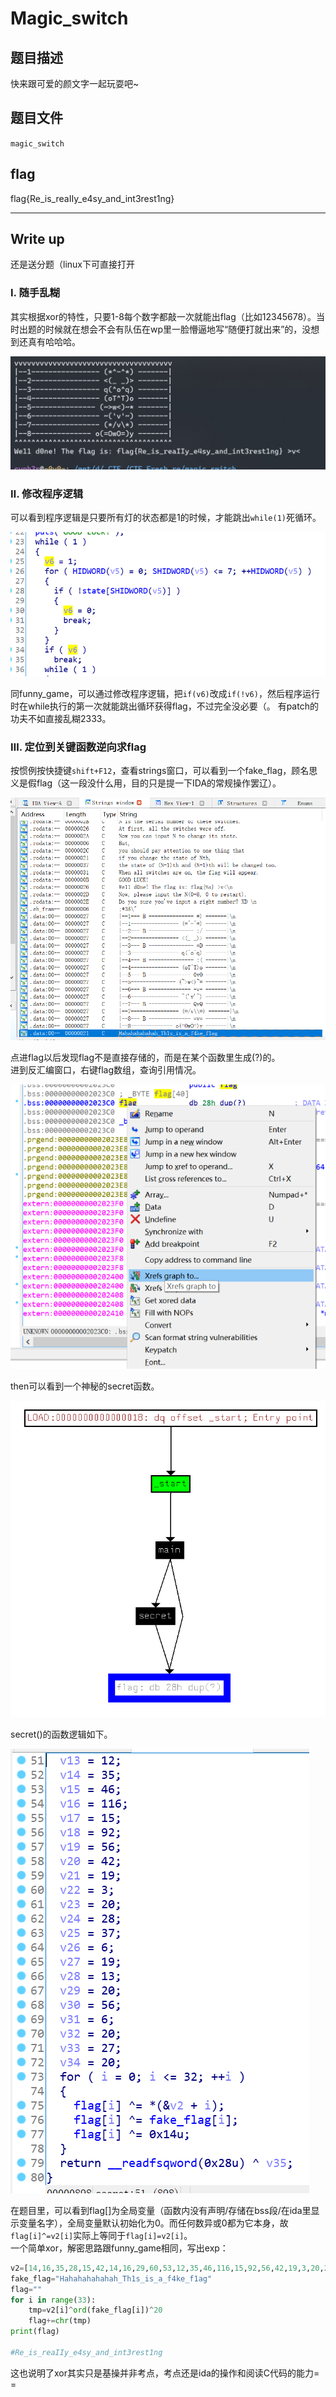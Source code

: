 # Magic_switch

## 题目描述

快来跟可爱的颜文字一起玩耍吧~

## 题目文件

`magic_switch`

## flag

flag{Re_is_reaIIy_e4sy_and_int3rest1ng}

---

## Write up

还是送分题（linux下可直接打开

### Ⅰ. 随手乱糊

其实根据xor的特性，只要1-8每个数字都敲一次就能出flag（比如12345678）。当时出题的时候就在想会不会有队伍在wp里一脸懵逼地写“随便打就出来”的，没想到还真有哈哈哈。

![:/](README_pics/微信截图_20201016002645.png)

### Ⅱ. 修改程序逻辑

可以看到程序逻辑是只要所有灯的状态都是1的时候，才能跳出`while(1)`死循环。

![:/](README_pics/微信截图_20201016003217.png)

同funny_game，可以通过修改程序逻辑，把`if(v6)`改成`if(!v6)`，然后程序运行时在while执行的第一次就能跳出循环获得flag，不过完全没必要（。
有patch的功夫不如直接乱糊2333。

### Ⅲ. 定位到关键函数逆向求flag

按惯例按快捷键`shift+F12`，查看strings窗口，可以看到一个fake_flag，顾名思义是假flag（这一段没什么用，目的只是提一下IDA的常规操作罢辽）。

![:/](README_pics/微信截图_20201016004838.png)

点进flag以后发现flag不是直接存储的，而是在某个函数里生成(?)的。  
进到反汇编窗口，右键flag数组，查询引用情况。

![:/](README_pics/微信截图_20201016002432.png)

then可以看到一个神秘的secret函数。

![:/](README_pics/微信截图_20201016002221.png)

secret()的函数逻辑如下。

![:/](README_pics/微信截图_20201016004342.png)

在题目里，可以看到flag[]为全局变量（函数内没有声明/存储在bss段/在ida里显示变量名字），全局变量默认初始化为0。而任何数异或0都为它本身，故`flag[i]^=v2[i]`实际上等同于`flag[i]=v2[i]`。  
一个简单xor，解密思路跟funny_game相同，写出exp：

```python
v2=[14,16,35,28,15,42,14,16,29,60,53,12,35,46,116,15,92,56,42,19,3,20,28,37,6,19,13,20,56,6,20,27,20]
fake_flag="Hahahahahahah_Th1s_is_a_f4ke_f1ag"
flag=""
for i in range(33):
    tmp=v2[i]^ord(fake_flag[i])^20
    flag+=chr(tmp)
print(flag)

#Re_is_reaIIy_e4sy_and_int3rest1ng
```

这也说明了xor其实只是基操并非考点，考点还是ida的操作和阅读C代码的能力= =
